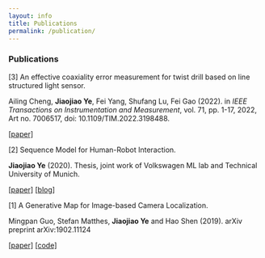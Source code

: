 ```yaml
---
layout: info
title: Publications 
permalink: /publication/
---
```


<!-- <sup>*</sup> indicates equal contribution. <sup>†</sup> indicates equal advising. -->

### Publications

<a id="3">[3]</a> An effective coaxiality error measurement for twist drill based on line structured light sensor.

Ailing Cheng, **Jiaojiao Ye**, Fei Yang, Shufang Lu, Fei Gao (2022). in *IEEE Transactions on Instrumentation and Measurement*, vol. 71, pp. 1-17, 2022, Art no. 7006517, doi: 10.1109/TIM.2022.3198488.

[[paper]](https://ieeexplore.ieee.org/document/9855529/) 

<a id="2">[2]</a> Sequence Model for Human-Robot Interaction.

**Jiaojiao Ye** (2020).  Thesis, joint work of  Volkswagen ML lab and Technical University of Munich.

[[paper]](https://github.com/JiaojiaoYe1994/jiaojiaoye.github.com/blob/master/posts/paper/Sequence_model_for_hri.pdf)  [[blog]](cvae4hri_final)

<a id="1">[1]</a>  A Generative Map for Image-based Camera Localization.

Mingpan Guo, Stefan Matthes, **Jiaojiao Ye** and Hao Shen (2019).  arXiv preprint arXiv:1902.11124 

[[paper]](https://arxiv.org/abs/1902.11124)  [[code]](https://github.com/Mingpan/generative_map)

